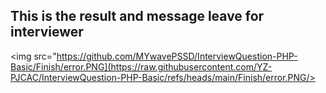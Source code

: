 ## This is the result and message leave for interviewer

<img src="https://github.com/MYwavePSSD/InterviewQuestion-PHP-Basic/Finish/error.PNG](https://raw.githubusercontent.com/YZ-PJCAC/InterviewQuestion-PHP-Basic/refs/heads/main/Finish/error.PNG/>

